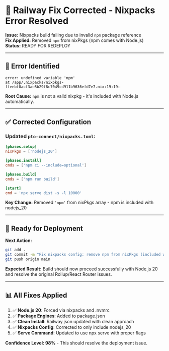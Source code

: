 # 🔧 Railway Fix Corrected - Nixpacks Error Resolved

**Issue:** Nixpacks build failing due to invalid `npm` package reference  
**Fix Applied:** Removed `npm` from nixPkgs (npm comes with Node.js)  
**Status:** READY FOR REDEPLOY  

---

## 🚨 Error Identified

```
error: undefined variable 'npm'
at /app/.nixpacks/nixpkgs-ffeebf0acf3ae8b29f8c7049cd911b9636efd7e7.nix:19:19:
```

**Root Cause:** `npm` is not a valid nixpkg - it's included with Node.js automatically.

---

## ✅ Corrected Configuration

### **Updated `pto-connect/nixpacks.toml`:**
```toml
[phases.setup]
nixPkgs = ['nodejs_20']

[phases.install]
cmds = ['npm ci --include=optional']

[phases.build]
cmds = ['npm run build']

[start]
cmd = 'npx serve dist -s -l 10000'
```

**Key Change:** Removed `'npm'` from nixPkgs array - npm is included with nodejs_20

---

## 🚀 Ready for Deployment

**Next Action:**
```bash
git add .
git commit -m "Fix nixpacks config: remove npm from nixPkgs (included with nodejs_20)"
git push origin main
```

**Expected Result:** Build should now proceed successfully with Node.js 20 and resolve the original Rollup/React Router issues.

---

## 📊 All Fixes Applied

1. ✅ **Node.js 20**: Forced via nixpacks and .nvmrc
2. ✅ **Package Engines**: Added to package.json
3. ✅ **Clean Install**: Railway.json updated with clean approach
4. ✅ **Nixpacks Config**: Corrected to only include nodejs_20
5. ✅ **Serve Command**: Updated to use npx serve with proper flags

**Confidence Level: 98%** - This should resolve the deployment issue.
